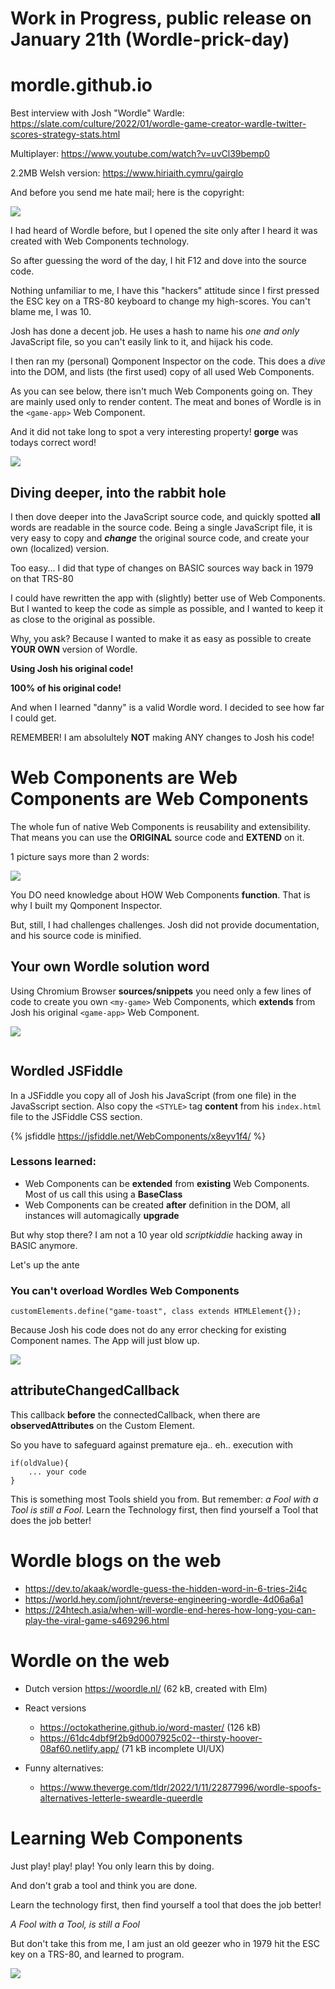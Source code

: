 # Work in Progress, public release on January 21th (Wordle-prick-day)

# mordle.github.io

Best interview with Josh "Wordle" Wardle: https://slate.com/culture/2022/01/wordle-game-creator-wardle-twitter-scores-strategy-stats.html

Multiplayer: https://www.youtube.com/watch?v=uvCl39bemp0

2.2MB Welsh version: https://www.hiriaith.cymru/gairglo

And before you send me hate mail; here is the copyright:

![](https://i.imgur.com/b96worl.png)

I had heard of Wordle before, but I opened the site only after I heard it was created with Web Components technology.

So after guessing the word of the day, I hit F12 and dove into the source code.

Nothing unfamiliar to me, I have this "hackers" attitude since I first pressed the ESC key on a TRS-80 keyboard to change my high-scores. You can't blame me, I was 10.

Josh has done a decent job. He uses a hash to name his _one and only_ JavaScript file, so you can't easily link to it, and hijack his code.

I then ran my (personal) Qomponent Inspector on the code. This does a _dive_ into the DOM, and lists (the first used) copy of all used Web Components.

As you can see below, there isn't much Web Components going on. They are mainly used only to render content. The meat and bones of Wordle is in the `<game-app>` Web Component.

And it did not take long to spot a very interesting property! **gorge** was todays correct word!

![](https://i.imgur.com/h8ivuGz.png)

## Diving deeper, into the rabbit hole

I then dove deeper into the JavaScript source code, and quickly spotted **all** words are readable in the source code. Being a single JavaScript file, it is very easy to copy and **_change_** the original source code, and create your own (localized) version.

Too easy... I did that type of changes on BASIC sources way back in 1979 on that TRS-80

I could have rewritten the app with (slightly) better use of Web Components. But I wanted to keep the code as simple as possible, and I wanted to keep it as close to the original as possible.

Why, you ask? Because I wanted to make it as easy as possible to create **YOUR OWN** version of Wordle.

**Using Josh his original code!**

**100% of his original code!**

And when I learned "danny" is a valid Wordle word. I decided to see how far I could get.

REMEMBER! I am absolultely **NOT** making ANY changes to Josh his code!

# Web Components are Web Components are Web Components

The whole fun of native Web Components is reusability and extensibility. That means you can use the **ORIGINAL** source code and **EXTEND** on it.

1 picture says more than 2 words:

![](https://i.imgur.com/Taw5g55.png)

You DO need knowledge about HOW Web Components **function**. That is why I built my Qomponent Inspector.

But, still, I had challenges challenges. Josh did not provide documentation, and his source code is minified.

## Your own Wordle solution word

Using Chromium Browser **sources/snippets** you need only a few lines of code to create you own ``<my-game>`` Web Components, which **extends** from Josh his original ``<game-app>`` Web Component.

![](https://i.imgur.com/Vhm0AVH.png)

```

```

## Wordled JSFiddle

In a JSFiddle you copy all of Josh his JavaScript (from one file) in the JavaSscript section.
Also copy the ``<STYLE>`` tag **content** from his ``index.html`` file to the JSFiddle CSS section.

{% jsfiddle https://jsfiddle.net/WebComponents/x8eyv1f4/ %}

### Lessons learned:

- Web Components can be **extended** from **existing** Web Components. Most of us call this using a **BaseClass**
- Web Components can be created **after** definition in the DOM, all instances will automagically **upgrade**

But why stop there? I am not a 10 year old _scriptkiddie_ hacking away in BASIC anymore.

Let's up the ante



### You can't overload Wordles Web Components

``customElements.define("game-toast", class extends HTMLElement{});``

Because Josh his code does not do any error checking for existing Component names. The App will just blow up.

![](https://i.imgur.com/xf6plEx.png)


## attributeChangedCallback

This callback **before** the connectedCallback, when there are **observedAttributes** on the Custom Element.

So you have to safeguard against premature eja.. eh.. execution with

```
if(oldValue){
    ... your code
}
```

This is something most Tools shield you from. But remember: _a Fool with a Tool is still a Fool_.
Learn the Technology first, then find yourself a Tool that does the job better!

# Wordle blogs on the web

- https://dev.to/akaak/wordle-guess-the-hidden-word-in-6-tries-2i4c
- https://world.hey.com/johnt/reverse-engineering-wordle-4d06a6a1
- https://24htech.asia/when-will-wordle-end-heres-how-long-you-can-play-the-viral-game-s469296.html

# Wordle on the web

- Dutch version https://woordle.nl/ (62 kB, created with Elm)
- React versions

  - https://octokatherine.github.io/word-master/ (126 kB)
  - https://61dc4dbf9f2b9d0007925c02--thirsty-hoover-08af60.netlify.app/ (71 kB incomplete UI/UX)

- Funny alternatives:
  - https://www.theverge.com/tldr/2022/1/11/22877996/wordle-spoofs-alternatives-letterle-sweardle-queerdle


# Learning Web Components

Just play! play! play! You only learn this by doing.

And don't grab a tool and think you are done. 

Learn the technology first, then find yourself a tool that does the job better!

_A Fool with a Tool, is still a Fool_

But don't take this from me, I am just an old geezer who in 1979 hit the ESC key on a TRS-80, and learned to program.

![](http://www.trs-80.org/img/salesunits.png)

